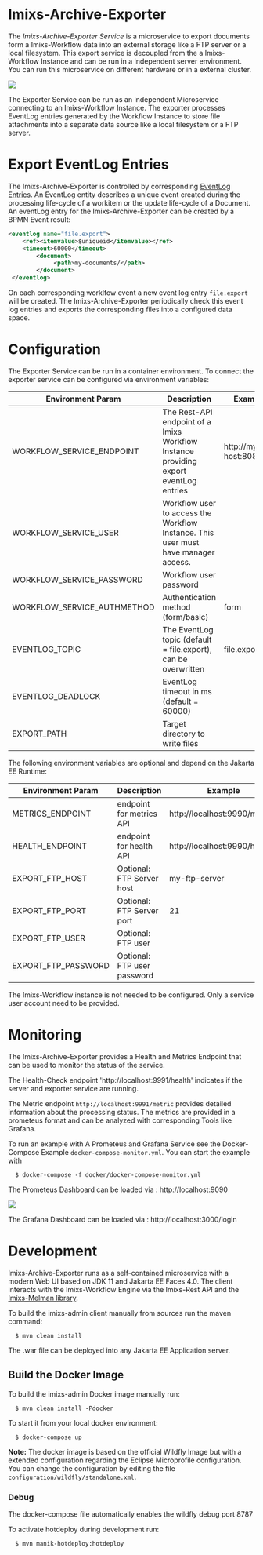 # Imixs-Archive-Exporter

The _Imixs-Archive-Exporter Service_ is a microservice to export documents form a Imixs-Workflow data into an external storage like a FTP server or a local filesystem. This export service is decoupled from the a Imixs-Workflow Instance and can be run in a independent server environment. You can run this microservice on different hardware or in a external cluster.

<img src="https://github.com/imixs/imixs-archive/raw/master/docs/imixs-exporter-screen.png"/>

The Exporter Service can be run as an independent Microservice connecting to an Imixs-Workflow Instance. The exporter processes EventLog entries generated by the Workflow Instance to store file attachments into a separate data source like a local filesystem or a FTP server.

# Export EventLog Entries

The Imixs-Archive-Exporter is controlled by corresponding [EventLog Entries](https://www.imixs.org/doc/engine/eventlogservice.html). An EventLog entity describes a unique event created during the processing life-cycle of a workitem or the update life-cycle of a Document. An eventLog entry for the Imixs-Archive-Exporter can be created by a BPMN Event result:

```xml
<eventlog name="file.export">
	<ref><itemvalue>$uniqueid</itemvalue></ref>
	<timeout>60000</timeout>
        <document>
             <path>my-documents/</path>
        </document>
 </eventlog>
```

On each corresponding worklfow event a new event log entry `file.export` will be created. The Imixs-Archive-Exporter periodically check this event log entries and exports the corresponding files into a configured data space.

# Configuration

The Exporter Service can be run in a container environment. To connect the exporter service can be configured via environment variables:

| Environment Param           | Description                                                                          | Example                 |
| --------------------------- | ------------------------------------------------------------------------------------ | ----------------------- |
| WORKFLOW_SERVICE_ENDPOINT   | The Rest-API endpoint of a Imixs Workflow Instance providing export eventLog entries | http://my-host:8080/api |
| WORKFLOW_SERVICE_USER       | Workflow user to access the Workflow Instance. This user must have manager access.   |                         |
| WORKFLOW_SERVICE_PASSWORD   | Workflow user password                                                               |                         |
| WORKFLOW_SERVICE_AUTHMETHOD | Authentication method (form/basic)                                                   | form                    |
| EVENTLOG_TOPIC              | The EventLog topic (default = file.export), can be overwritten                       | file.export             |
| EVENTLOG_DEADLOCK           | EventLog timeout in ms (default = 60000)                                             |                         |
| EXPORT_PATH                 | Target directory to write files                                                      |                         |

The following environment variables are optional and depend on the Jakarta EE Runtime:

| Environment Param   | Description                 | Example                       |
| ------------------- | --------------------------- | ----------------------------- |
| METRICS_ENDPOINT    | endpoint for metrics API    | http://localhost:9990/metrics |
| HEALTH_ENDPOINT     | endpoint for health API     | http://localhost:9990/health  |
| EXPORT_FTP_HOST     | Optional: FTP Server host   | my-ftp-server                 |
| EXPORT_FTP_PORT     | Optional: FTP Server port   | 21                            |
| EXPORT_FTP_USER     | Optional: FTP user          |                               |
| EXPORT_FTP_PASSWORD | Optional: FTP user password |                               |

The Imixs-Workflow instance is not needed to be configured. Only a service user account need to be provided.

# Monitoring

The Imixs-Archive-Exporter provides a Health and Metrics Endpoint that can be used to monitor the status of the service.

The Health-Check endpoint 'http://localhost:9991/health' indicates if the server and exporter service are running.

The Metric endpoint `http://localhost:9991/metric` provides detailed information about the processing status. The metrics are provided in a prometeus format and can be analyzed with corresponding Tools like Grafana.

To run an example with A Prometeus and Grafana Service see the Docker-Compose Example `docker-compose-monitor.yml`. You can start the example with

      $ docker-compose -f docker/docker-compose-monitor.yml

The Prometeus Dashboard can be loaded via : http://localhost:9090

<img src="https://github.com/imixs/imixs-archive/raw/master/docs/imixs-exporter-prometheus.png"/>

The Grafana Dashboard can be loaded via : http://localhost:3000/login

# Development

Imixs-Archive-Exporter runs as a self-contained microservice with a modern Web UI based on JDK 11 and Jakarta EE Faces 4.0. The client interacts with the Imixs-Workflow Engine via the Imixs-Rest API and the [Imixs-Melman library](https://github.com/imixs/imixs-melman).

To build the imixs-admin client manually from sources run the maven command:

      $ mvn clean install

The .war file can be deployed into any Jakarta EE Application server.

## Build the Docker Image

To build the imixs-admin Docker image manually run:

      $ mvn clean install -Pdocker

To start it from your local docker environment:

      $ docker-compose up

**Note:** The docker image is based on the official Wildfly Image but with a extended configuration regarding the Eclipse Microprofile configuration. You can change the configuration by editing the file `configuration/wildfly/standalone.xml`.

### Debug

The docker-compose file automatically enables the wildfly debug port 8787

To activate hotdeploy during development run:

      $ mvn manik-hotdeploy:hotdeploy
